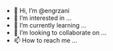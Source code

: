 - 👋 Hi, I’m @engrzani
- 👀 I’m interested in ...
- 🌱 I’m currently learning ...
- 💞️ I’m looking to collaborate on ...
- 📫 How to reach me ...

<!---
engrzani/engrzani is a ✨ special ✨ repository because its `README.md` (this file) appears on your GitHub profile.
You can click the Preview link to take a look at your changes.
--->
